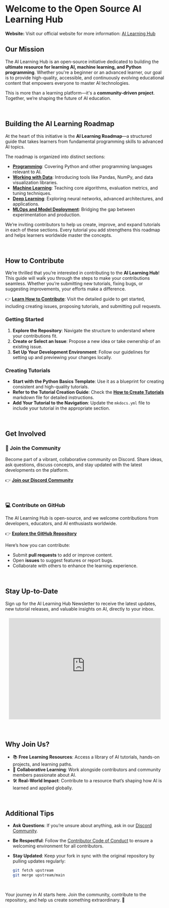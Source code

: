 # Welcome to the Open Source AI Learning Hub

**Website:** Visit our official website for more information: [AI Learning Hub](https://ailearninghub.io)



## **Our Mission**

The AI Learning Hub is an open-source initiative dedicated to building the **ultimate resource for learning AI, machine learning, and Python programming**. Whether you're a beginner or an advanced learner, our goal is to provide high-quality, accessible, and continuously evolving educational content that empowers everyone to master AI technologies.

This is more than a learning platform—it's a **community-driven project**. Together, we’re shaping the future of AI education.

<br>

## **Building the AI Learning Roadmap**

At the heart of this initiative is the **AI Learning Roadmap**—a structured guide that takes learners from fundamental programming skills to advanced AI topics.

The roadmap is organized into distinct sections:

- **[Programming](https://github.com/dankornas/ailearninghub/blob/main/docs/ai_learning_roadmap/0_programming/contribute.md)**: Covering Python and other programming languages relevant to AI.
- **[Working with Data](https://github.com/dankornas/ailearninghub/blob/main/docs/ai_learning_roadmap/1_working_with_data/contribute.md)**: Introducing tools like Pandas, NumPy, and data visualization libraries.
- **[Machine Learning](https://github.com/dankornas/ailearninghub/blob/main/docs/ai_learning_roadmap/2_machine_learning/contribute.md)**: Teaching core algorithms, evaluation metrics, and tuning techniques.
- **[Deep Learning](https://github.com/dankornas/ailearninghub/blob/main/docs/ai_learning_roadmap/3_deep_learning/contribute.md)**: Exploring neural networks, advanced architectures, and applications.
- **[MLOps and Model Deployment](https://github.com/dankornas/ailearninghub/blob/main/docs/ai_learning_roadmap/4_mlops_deployment/contribute.md)**: Bridging the gap between experimentation and production.

We’re inviting contributors to help us create, improve, and expand tutorials in each of these sections. Every tutorial you add strengthens this roadmap and helps learners worldwide master the concepts.

<br>

## **How to Contribute**

We’re thrilled that you’re interested in contributing to the **AI Learning Hub**! This guide will walk you through the steps to make your contributions seamless. Whether you’re submitting new tutorials, fixing bugs, or suggesting improvements, your efforts make a difference.

👉 **[Learn How to Contribute](https://github.com/dankornas/ailearninghub/blob/main/docs/how_to_contribute.md)**: Visit the detailed guide to get started, including creating issues, proposing tutorials, and submitting pull requests.

### **Getting Started**
1. **Explore the Repository**: Navigate the structure to understand where your contributions fit.
2. **Create or Select an Issue**: Propose a new idea or take ownership of an existing issue.
3. **Set Up Your Development Environment**: Follow our guidelines for setting up and previewing your changes locally.

### **Creating Tutorials**
- **Start with the Python Basics Template**: Use it as a blueprint for creating consistent and high-quality tutorials.
- **Refer to the Tutorial Creation Guide**: Check the **[How to Create Tutorials](https://github.com/dankornas/ailearninghub/blob/main/docs/how_to_create_tutorials.md)** markdown file for detailed instructions.
- **Add Your Tutorial to the Navigation**: Update the `mkdocs.yml` file to include your tutorial in the appropriate section.

<br>

## **Get Involved**

### **💬 Join the Community**

Become part of a vibrant, collaborative community on Discord. Share ideas, ask questions, discuss concepts, and stay updated with the latest developments on the platform.

👉 **[Join our Discord Community](https://discord.gg/VQCSmfWvm6)**

<br>

### **💻 Contribute on GitHub**

The AI Learning Hub is open-source, and we welcome contributions from developers, educators, and AI enthusiasts worldwide.

👉 **[Explore the GitHub Repository](https://github.com/dankornas/ailearninghub)**

Here’s how you can contribute:
- Submit **pull requests** to add or improve content.
- Open **issues** to suggest features or report bugs.
- Collaborate with others to enhance the learning experience.

<br>

## **Stay Up-to-Date**

Sign up for the AI Learning Hub Newsletter to receive the latest updates, new tutorial releases, and valuable insights on AI, directly to your inbox.

<div style="text-align: center; margin: 20px 0;"> 
  <iframe src="https://dankornas.substack.com/embed" width="480" height="320" style="border:1px solid #EEE; background:white;" frameborder="0" scrolling="no"></iframe> 
</div>

<br>

## **Why Join Us?**

- 📚 **Free Learning Resources**: Access a library of AI tutorials, hands-on projects, and learning paths.
- 🌟 **Collaborative Learning**: Work alongside contributors and community members passionate about AI.
- 🛠️ **Real-World Impact**: Contribute to a resource that’s shaping how AI is learned and applied globally.

<br>

## **Additional Tips**

- **Ask Questions**: If you’re unsure about anything, ask in our [Discord Community](https://discord.gg/VQCSmfWvm6).
- **Be Respectful**: Follow the [Contributor Code of Conduct](https://github.com/dankornas/ailearninghub/blob/main/CODE_OF_CONDUCT.md) to ensure a welcoming environment for all contributors.
- **Stay Updated**: Keep your fork in sync with the original repository by pulling updates regularly:

    ```bash
    git fetch upstream
    git merge upstream/main
    ```

<br>

Your journey in AI starts here. Join the community, contribute to the repository, and help us create something extraordinary. 🚀

